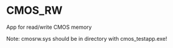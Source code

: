 # CMOS_RW
App for read/write CMOS memory

Note: cmosrw.sys should be in directory with cmos_testapp.exe!
